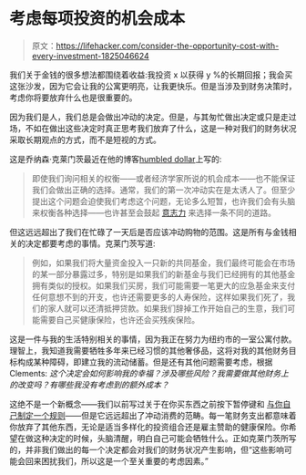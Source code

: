 # 考虑每项投资的机会成本

> 原文：<https://lifehacker.com/consider-the-opportunity-cost-with-every-investment-1825046624>

我们关于金钱的很多想法都围绕着收益:我投资 x 以获得 y %的长期回报；我会买这张沙发，因为它会让我的公寓更明亮，让我更快乐。但是当涉及到财务决策时，考虑你将要放弃什么也是很重要的。



因为我们是人，我们总是会做出冲动的决定。但是，与其匆忙做出决定或只是走过场，不如在做出这些决定时真正思考我们放弃了什么，这是一种对我们的财务状况采取长期观点的方式，而不是短视的方式。

这是乔纳森·克莱门茨最近在他的博客[humbled dollar](http://www.humbledollar.com/2018/03/the-unasked-question/)上写的:

> 即使我们询问相关的权衡——或者经济学家所说的机会成本——也不能保证我们会做出正确的选择。通常，我们的第一次冲动实在是太诱人了。但至少提出这个问题会迫使我们考虑这个问题，无论多么短暂，也许我们会有头脑来权衡各种选择——也许甚至会鼓起 [意志力](http://www.humbledollar.com/2017/11/getting-better/) 来选择一条不同的道路。

但这远远超出了我们在忙碌了一天后是否应该冲动购物的范围。这是所有与金钱相关的决定都要考虑的事情。克莱门茨写道:

> 例如，如果我们将大量资金投入一只新的共同基金，我们最终可能会在市场的某一部分暴露过多，特别是如果我们的新基金与我们已经拥有的其他基金拥有类似的授权。如果我们买房，我们可能需要一笔更大的应急基金来支付任何意想不到的开支，也许还需要更多的人寿保险，这样如果我们死了，我们的家人就可以还清抵押贷款。如果我们辞掉工作开始自己的生意，我们可能需要自己买健康保险，也许还会买残疾保险。

这是一件与我的生活特别相关的事情，因为我正在努力为纽约市的一室公寓付款。理智上，我知道我需要牺牲多年来已经习惯的其他奢侈品，这将对我的其他财务目标构成某种障碍，即建立我的流动储蓄。但是还有其他问题需要考虑，根据 Clements: *这个决定会如何影响我的幸福？涉及哪些风险？我需要做其他财务上的改变吗？有哪些我没有考虑到的额外成本？*

这绝不是一个新概念——我们以前写过关于在你买东西之前按下暂停键和 [与你自己制定一个规则](https://twocents.lifehacker.com/how-to-cut-down-on-impulsive-spending-1823992010#_ga=2.78503059.60901860.1522761201-46746570.1522761201)——但是它远远超出了冲动消费的范畴。每一笔财务支出都意味着你放弃了其他东西，无论是适当多样化的投资组合还是雇主赞助的健康保险。你希望在做这种决定的时候，头脑清醒，明白自己可能会牺牲什么。正如克莱门茨所写的，并非我们做出的每一个决定都会对我们的财务状况产生影响，但“这些影响可能会回来困扰我们，所以这是一个至关重要的考虑因素。”